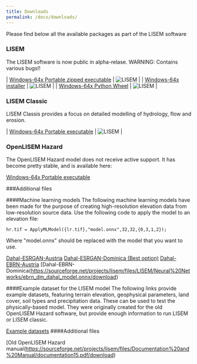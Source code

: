 ```yaml
---
title: Downloads
permalink: /docs/downloads/
---
```


Please find below all the available packages as part of the LISEM software 

### LISEM
The LISEM software is now public in alpha-relase. WARNING: Contains various bugs!! 

| [Windows-64x Portable zipped executable](https://sourceforge.net/projects/lisem/files/LISEM/Portable/lisem.zip/download) | ![LISEM](/LISEM/assets/img/logonav.png) |
| [Windows-64x installer](https://sourceforge.net/projects/lisem/files/LISEM/Installer/LISEM-0.1.0-win64.exe/download) | ![LISEM](/LISEM/assets/img/logonav.png) |
| [Windows-64x Python Wheel](https://sourceforge.net/projects/lisem/files/LISEM/Python%20Wheel/lisem-0.1.0-py3-none-any.whl/download) | ![LISEM](/LISEM/assets/img/logonav.png) |

### LISEM Classic
LISEM Classis provides a focus on detailed modelling of hydrology, flow and erosion.

| [Windows-64x Portable executable](https://sourceforge.net/projects/lisem/files/openLISEM6.62beta.zip/download) | ![LISEM](/LISEM/assets/img/openLisem.png) |

### OpenLISEM Hazard
The OpenLISEM Hazard model does not receive active support. It has become pretty stable, and is available here:

[Windows-64x Portable executable](https://sourceforge.net/projects/lisem/files/OpenLISEM%20Hazard%20%28public%20beta%29/)


###Additional files

####Machine learning models
The following machine learning models have been made for the purpose of creating high-resolution elevation data from low-resolution source data.
Use the following code to apply the model to an elevation file:
```
hr.tif = ApplyMLModel({lr.tif},"model.onnx",32,32,{0,3,1,2});
```
Where "model.onnx" should be replaced with the model that you want to use.

[Dahal-ESRGAN-Austria](https://sourceforge.net/projects/lisem/files/LISEM/Neural%20Networks/esrgan_at_dahal_model.onnx/download)
[Dahal-ESRGAN-Dominica (Best option)](https://sourceforge.net/projects/lisem/files/LISEM/Neural%20Networks/esrgan_dm_dahal_model.onnx/download)
[Dahal-EBRN-Austria](https://sourceforge.net/projects/lisem/files/LISEM/Neural%20Networks/ebrn_at_dahal_model.onnx/download)
[Dahal-EBRN-Dominica(https://sourceforge.net/projects/lisem/files/LISEM/Neural%20Networks/ebrn_dm_dahal_model.onnx/download)

####Example dataset for the LISEM model
The following links provide example datasets, featuring terrain elevation, geophysical parameters, land cover, soil types and precipitation data.
These can be used to test the physically-based model. They were originally created for the old OpenLISEM Hazard software,
but provide enough information to run LISEM or LISEM classic.

[Example datasets](https://sourceforge.net/projects/lisem/files/Example%20Datasets/)
####Additional files

[Old OpenLISEM Hazard manual(https://sourceforge.net/projects/lisem/files/Documentation%20and%20Manual/documentation15.pdf/download)
